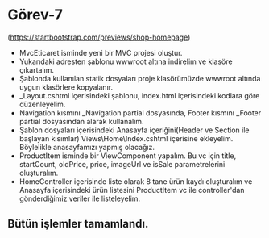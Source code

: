 ﻿# Görev-7

(https://startbootstrap.com/previews/shop-homepage)
* MvcEticaret isminde yeni bir MVC projesi oluştur.
* Yukarıdaki adresten şablonu wwwroot altına indirelim ve klasöre çıkartalım.
* Şablonda kullanılan statik dosyaları proje klasörümüzde wwwroot altında uygun klasörlere kopyalanır.
* _Layout.cshtml içerisindeki şablonu, index.html içerisindeki kodlara göre düzenleyelim.
* Navigation kısmını _Navigation partial dosyasında, Footer kısmını _Footer partial dosyasından alarak kullanalım.
* Şablon dosyaları içerisindeki Anasayfa içeriğini(Header ve Section ile başlayan kısımlar)  Views\Home\Index.cshtml içerisine ekleyelim. Böylelikle anasayfamızı yapmış olacağız.
* ProductItem isminde bir ViewComponent yapalım. Bu vc için title, startCount, oldPrice, price, imageUrl ve isSale parametrelerini oluşturalım.
* HomeController içerisinde liste olarak 8 tane ürün kaydı oluşturalım ve Anasayfa içerisindeki ürün listesini ProductItem vc ile controller'dan gönderdiğimiz veriler ile listeleyelim.

## Bütün işlemler tamamlandı. 
